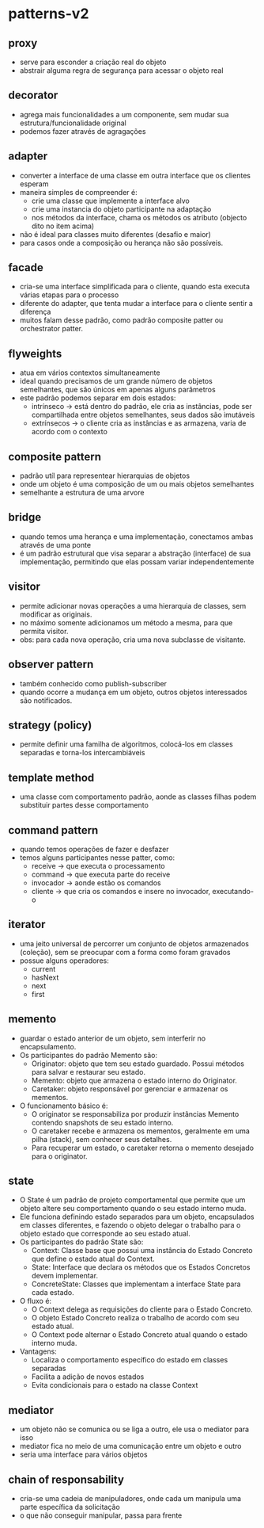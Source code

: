 # patterns-v2

## proxy
- serve para esconder a criação real do objeto
- abstrair alguma regra de segurança para acessar o objeto real

## decorator
- agrega mais funcionalidades a um componente, sem mudar sua estrutura/funcionalidade original
- podemos fazer através de agragações

## adapter
- converter a interface de uma classe em outra interface que os clientes esperam
- maneira simples de compreender é:
  - crie uma classe que implemente a interface alvo
  - crie uma instancia do objeto participante na adaptação
  - nos métodos da interface, chama os métodos os atributo (objecto dito no item acima)
- não é ideal para classes muito diferentes (desafio e maior)
- para casos onde a composição ou herança não são possíveis.

## facade
- cria-se uma interface simplificada para o cliente, quando esta executa várias etapas para o processo
- diferente do adapter, que tenta mudar a interface para o cliente sentir a diferença
- muitos falam desse padrão, como padrão composite patter ou orchestrator patter.

## flyweights
- atua em vários contextos simultaneamente
- ideal quando precisamos de um grande número de objetos semelhantes, que são únicos em apenas alguns parâmetros
- este padrão podemos separar em dois estados:
  - intrínseco -> está dentro do padrão, ele cria as instâncias, pode ser compartilhada entre objetos semelhantes, seus dados são imutáveis
  - extrínsecos -> o cliente cria as instâncias e as armazena, varia de acordo com o contexto

## composite pattern
- padrão utíl para representear hierarquias de objetos
- onde um objeto é uma composição de um ou mais objetos semelhantes
- semelhante a estrutura de uma arvore

## bridge
- quando temos uma herança e uma implementação, conectamos ambas através de uma ponte
- é um padrão estrutural que visa separar a abstração (interface) de sua implementação, permitindo que elas possam variar independentemente

## visitor
- permite adicionar novas operações a uma hierarquia de classes, sem modificar as  originais.
- no máximo somente adicionamos um método a mesma, para que permita visitor.
- obs: para cada nova operação, cria uma nova subclasse de visitante.

## observer pattern
- também conhecido como publish-subscriber
- quando ocorre a mudança em um objeto, outros objetos interessados são notificados.

## strategy (policy)
- permite definir uma familha de algoritmos, colocá-los em classes separadas e torna-los intercambiáveis

## template method
- uma classe com comportamento padrão, aonde as classes filhas podem substituir partes desse comportamento

## command pattern
- quando temos operações de fazer e desfazer
- temos alguns participantes nesse patter, como:
  - receive -> que executa o processamento
  - command -> que executa parte do receive
  - invocador -> aonde estão os comandos
  - cliente -> que cria os comandos e insere no invocador, executando-o

## iterator
- uma jeito universal de percorrer um conjunto de objetos armazenados (coleção), sem se preocupar com a forma como foram gravados
- possue alguns operadores:
  -  current
  - hasNext
  - next
  - first

## memento
- guardar o estado anterior de um objeto, sem interferir no encapsulamento.
- Os participantes do padrão Memento são:
  - Originator: objeto que tem seu estado guardado. Possui métodos para salvar e restaurar seu estado.
  - Memento: objeto que armazena o estado interno do Originator.
  - Caretaker: objeto responsável por gerenciar e armazenar os mementos.
- O funcionamento básico é:
  - O originator se responsabiliza por produzir instâncias Memento contendo snapshots de seu estado interno.
  - O caretaker recebe e armazena os mementos, geralmente em uma pilha (stack), sem conhecer seus detalhes.
  - Para recuperar um estado, o caretaker retorna o memento desejado para o originator.


## state
- O State é um padrão de projeto comportamental que permite que um objeto altere seu comportamento quando o seu estado interno muda.
- Ele funciona definindo estado separados para um objeto, encapsulados em classes diferentes, e fazendo o objeto delegar o trabalho para o objeto estado que corresponde ao seu estado atual.
- Os participantes do padrão State são:
  - Context: Classe base que possui uma instância do Estado Concreto que define o estado atual do Context.
  - State: Interface que declara os métodos que os Estados Concretos devem implementar.
  - ConcreteState: Classes que implementam a interface State para cada estado.
- O fluxo é:
  - O Context delega as requisições do cliente para o Estado Concreto.
  - O objeto Estado Concreto realiza o trabalho de acordo com seu estado atual.
  - O Context pode alternar o Estado Concreto atual quando o estado interno muda.
- Vantagens:
  - Localiza o comportamento específico do estado em classes separadas
  - Facilita a adição de novos estados
  - Evita condicionais para o estado na classe Context

## mediator
- um objeto não se comunica ou se liga a outro, ele usa o mediator para isso
- mediator fica no meio de uma comunicação entre um objeto e outro
- seria uma interface para vários objetos


## chain of responsability
- cria-se uma cadeia de manipuladores, onde cada um manipula uma parte específica da solicitação
- o que não conseguir manipular, passa para frente